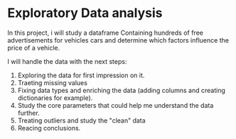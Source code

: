 # Exploratory Data analysis
In this project, i will study a dataframe Containing hundreds of free advertisements for vehicles cars and determine which factors influence the price of a vehicle.

I will handle the data with the next steps:

1. Exploring the data for first impression on it.
2. Traeting missing values
3. Fixing data types and enriching the data (adding columns and creating dictionaries for example).
4. Study the core parameters that could help me understand the data further.
5. Treating outliers and study the "clean" data
6. Reacing conclusions.
